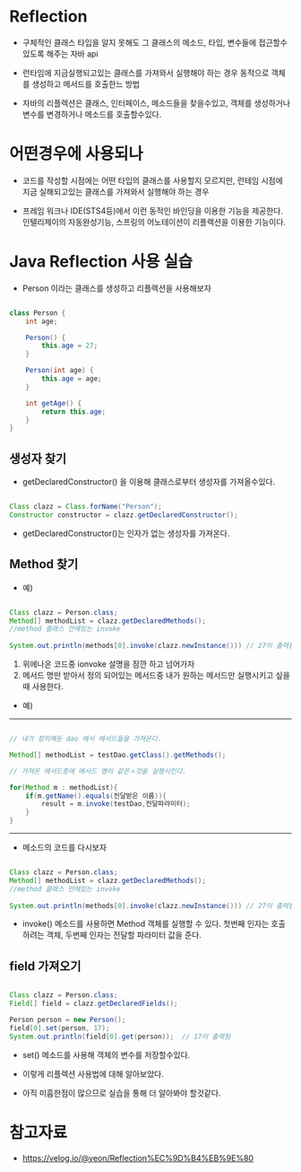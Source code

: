 # Reflection

- 구체적인 클래스 타입을 알지 못해도 그 클래스의 메소드, 타입, 변수들에 접근할수있도록 해주는 자바 api

- 런타임에 지금실행되고있는 클래스를 가져와서 실행해야 하는 경우 동적으로 객체를 생성하고 메서드를 호출한느 방법

- 자바의 리플렉션은 클래스, 인터페이스, 메소드들을 찾을수있고, 객체를 생성하거나 변수를 변경하거나 메소드를 호출할수있다.

# 어떤경우에 사용되나

- 코드를 작성할 시점에는 어떤 타입의 클래스를 사용할지 모르지만, 런테임 시점에 지금 실해되고있는 클래스를 가져와서 실행해야 하는 경우

- 프레임 워크나 IDE(STS4등)에서 이런 동적인 바인딩을 이용한 기능을 제공한다. 인텔리제이의 자동완성기능, 스프링의 어노테이션이 리플렉션을 이용한 기능이다.

# Java Reflection 사용 실습

- Person 이라는 클래스를 생성하고 리플렉션을 사용해보자

```java

class Person {
    int age;

    Person() {
        this.age = 27;
    }

    Person(int age) {
        this.age = age;
    }

    int getAge() {
        return this.age;
    }
}

```
## 생성자 찾기

- getDeclaredConstructor() 을 이용해 클래스로부터 생성자를 가져올수있다.

```java

Class clazz = Class.forName("Person");
Constructor constructor = clazz.getDeclaredConstructor();

```
- getDeclaredConstructor()는 인자가 없는 생성자를 가져온다.





## Method 찾기

- 예)

```java

Class clazz = Person.class;
Method[] methodList = clazz.getDeclaredMethods();   
//method 클래스 안에있는 invoke
 
System.out.println(methods[0].invoke(clazz.newInstance())) // 27이 출력됨

```

1. 위에나온 코드중 ionvoke 설명을 잠깐 하고 넘어가자
2.  메서드 명만 받아서 정의 되어있는 메서드중 내가 원하는 메서드만 실행시키고 싶을 때 사용한다.
- 예)

---------------------------------------

```java

// 내가 정의해둔 dao 에서 메서드들을 가져온다.

Method[] methodList = testDao.getClass().getMethods();

// 가져온 메서드중에 메서드 명이 같은ㅅ것을 실행시킨다.

for(Method m : methodList){
    if(m.getName().equals(전달받은 이름)){
        result = m.invoke(testDao,전달파라미터);
    }
}

```

---------------------------------------

- 메소드의 코드를 다시보자

```java

Class clazz = Person.class;
Method[] methodList = clazz.getDeclaredMethods();   
//method 클래스 안에있는 invoke
 
System.out.println(methods[0].invoke(clazz.newInstance())) // 27이 출력됨

```


- invoke() 메소드를 사용하면 Method 객체를 실행할 수 있다. 첫번째 인자는 호출하려는 객체, 두번째 인자는 전달할 파라미터 값을 준다.


## field 가져오기

```java

Class clazz = Person.class;
Field[] field = clazz.getDeclaredFields();

Person person = new Person();
field[0].set(person, 17);
System.out.println(field[0].get(person));  // 17이 출력됨 

```

- set() 메소드를 사용해 객체의 변수를 저장할수있다.

- 이렇게 리플렉션 사용법에 대해 알아보았다.
- 아직 미흡한점이 많으므로 실습을 통해 더 알아봐야 할것같다.

# 참고자료
- https://velog.io/@yeon/Reflection%EC%9D%B4%EB%9E%80



